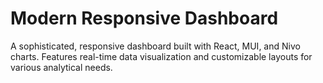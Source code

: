 # Modern Responsive Dashboard

A sophisticated, responsive dashboard built with React, MUI, and Nivo charts. Features real-time data visualization and customizable layouts for various analytical needs.

